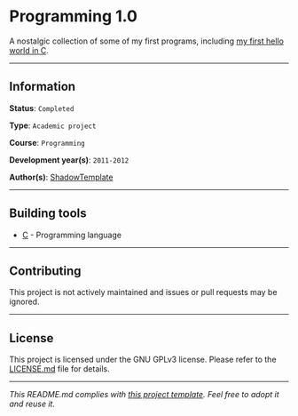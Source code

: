 # Programming 1.0

A nostalgic collection of some of my first programs, including [my first hello
world in C](https://github.com/ShadowTemplate/programming-1.0/blob/master/Esercitazione%201/Esercizio%201.c).

---
## Information

**Status**: `Completed`

**Type**: `Academic project`

**Course**: `Programming`

**Development year(s)**: `2011-2012`

**Author(s)**: [ShadowTemplate](https://github.com/ShadowTemplate)

---
## Building tools

* [C](https://www.iso.org/standard/29237.html) - Programming language

---
## Contributing

This project is not actively maintained and issues or pull requests may be 
ignored.

---
## License

This project is licensed under the GNU GPLv3 license.
Please refer to the [LICENSE.md](LICENSE.md) file for details.

---
*This README.md complies with [this project template](
https://github.com/ShadowTemplate/project-template). Feel free to adopt it
and reuse it.*
